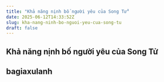 ```yaml
---
title: "Khả năng nịnh bố người yêu của Song Tử"
date: 2025-06-12T14:33:52Z
slug: kha-nang-ninh-bo-nguoi-yeu-cua-song-tu
draft: false
---
```


## Khả năng nịnh bố người yêu của Song Tử

## bagiaxulanh

